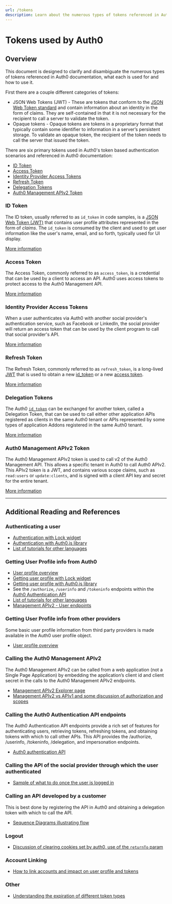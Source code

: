 ```yaml
---
url: /tokens
description: Learn about the numerous types of tokens referenced in Auth0 documentation, what each is used for and how to use it.
---
```


# Tokens used by Auth0

## Overview

This document is designed to clarify and disambiguate the numerous types of tokens referenced in Auth0 documentation, what each is used for and how to use it.

First there are a couple different categories of tokens:

* JSON Web Tokens (JWT) - These are tokens that conform to the [JSON Web Token standard](/jwt) and contain information about an identity in the form of claims.  They are self-contained in that it is not necessary for the recipient to call a server to validate the token.
* Opaque tokens - Opaque tokens are tokens in a proprietary format that typically contain some identifier to information in a server’s persistent storage.  To validate an opaque token, the recipient of the token needs to call the server that issued the token.

There are six primary tokens used in Auth0's token based authentication scenarios and referenced in Auth0 documentation:

- [ID Token](#id-token)
- [Access Token](#access-token)
- [Identity Provider Access Tokens](#identity-provider-access-tokens)
- [Refresh Token](#refresh-token)
- [Delegation Tokens](#delegation-tokens)
- [Auth0 Management APIv2 Token](#auth0-management-apiv2-token)

### ID Token

The ID token, usually referred to as `id_token` in code samples, is a [JSON Web Token (JWT)](/jwt) that contains user profile attributes represented in the form of _claims_. The `id_token` is consumed by the client and used to get user information like the user's name, email, and so forth, typically used for UI display.

[More information](/tokens/id_token)

### Access Token

The Access Token, commonly referred to as `access_token`, is a credential that can be used by a client to access an API. Auth0 uses access tokens to protect access to the Auth0 Management API.

[More information](/tokens/access_token)

### Identity Provider Access Tokens

When a user authenticates via Auth0 with another social provider's authentication service, such as Facebook or LinkedIn, the social provider will return an access token that can be used by the client program to call that social provider's API.

[More information](/tokens/idp)

### Refresh Token

The Refresh Token, commonly referred to as `refresh_token`, is a long-lived [JWT](/jwt) that is used to obtain a new [id_token](#id-token) or a new [access token](#access-token).

[More information](/tokens/refresh-token)

### Delegation Tokens

The Auth0 [`id_token`](#id-token) can be exchanged for another token, called a Delegation Token, that can be used to call either other application APIs registered as clients in the same Auth0 tenant or APIs represented by some types of application Addons registered in the same Auth0 tenant.

[More information](/tokens/delegation)

### Auth0 Management APIv2 Token

The Auth0 Management APIv2 token is used to call v2 of the Auth0 Management API.  This allows a specific tenant in Auth0 to call Auth0 APIv2.  This APIv2 token is a JWT, and contains various scope claims, such as `read:users` or `update:clients`, and is signed with a client API key and secret for the entire tenant.

[More information](/api/v2/tokens)

---

## Additional Reading and References

### Authenticating a user

* [Authentication with Lock widget](/libraries/lock)
* [Authentication with Auth0.js library](https://github.com/auth0/auth0.js)
* [List of tutorials for other languages](/tutorials)

### Getting User Profile info from Auth0

* [User profile overview](/user-profile)
* [Getting user profile with Lock widget](/libraries/lock)
* [Getting user profile with Auth0.js library](https://github.com/auth0/auth0.js)
* See the `/authorize`, `/userinfo` and `/tokeninfo` endpoints within the [Auth0 Authentication API](/auth-api)
* [List of tutorials for other languages](/tutorials)
* [Management APIv2 - User endpoints](/api/v2)

### Getting User Profile info from other providers

Some basic user profile information from third party providers is made available in the Auth0 user profile object.

* [User profile overview](/user-profile)

### Calling the Auth0 Management APIv2

The Auth0 Management APIv2 can be called from a web application (not a Single Page Application) by embedding the application’s client id and client secret in the calls to the Auth0 Management APIv2 endpoints.

* [Management APIv2 Explorer page](/api/v2)
* [Management APIv2 vs APIv1 and some discussion of authorization and scopes](/api/v2/changes)

### Calling the Auth0 Authentication API endpoints

The Auth0 Authentication API endpoints provide a rich set of features for authenticating users, retrieving tokens, refreshing tokens, and obtaining tokens with which to call other APIs. This API provides the /authorize, /userinfo, /tokeninfo, /delegation, and  impersonation endpoints.

* [Auth0 authentication API](/auth-api)

### Calling the API of the social provider through which the user authenticated

* [Sample of what to do once the user is logged in](/what-to-do-once-the-user-is-logged-in)

### Calling an API developed by a customer

This is best done by registering the API in Auth0 and obtaining a delegation token with which to call the API.

* [Sequence Diagrams illustrating flow](/sequence-diagrams)

### Logout

* [Discussion of clearing cookies set by auth0, use of the `returnTo` param](/logout)

### Account Linking

* [How to link accounts and impact on user profile and tokens](/link-accounts)

### Other 

* [Understanding the expiration of different token types](/security/token-exp)
